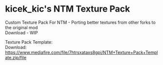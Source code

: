# kicek_kic's NTM Texture Pack
  
Custom Texture Pack For NTM - Porting better textures from other forks to the original mod  
Download - WIP  
  
Texture Pack Template:  
Download:  
https://www.mediafire.com/file/7htrsxataxs8gpi/NTM+Texture+Pack+Template.zip/file  
